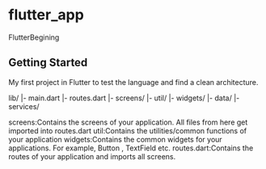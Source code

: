 # flutter_app

FlutterBegining

## Getting Started

My first project in Flutter to test the language and find a clean architecture.

lib/
|- main.dart
|- routes.dart
|- screens/
|- util/
|- widgets/
|- data/
|- services/


screens:Contains the screens of your application. All files from here get imported into routes.dart
util:Contains the utilities/common functions of your application
widgets:Contains the common widgets for your applications. For example, Button , TextField etc.
routes.dart:Contains the routes of your application and imports all screens.